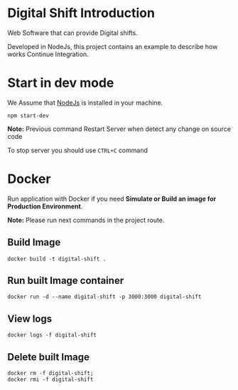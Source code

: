 # Digital Shift Introduction
Web Software that can provide Digital shifts.

Developed in NodeJs, this project contains an example to describe how works  Continue Integration.

# Start in dev mode
We Assume that [NodeJs](https://nodejs.org) is installed in your machine.

```
npm start-dev
```
<b>Note:</b> Previous command Restart Server when detect any change on source code

To stop server you should use ``CTRL+C`` command


# Docker
Run application with Docker if you need <b>Simulate or Build an image for Production Environment</b>.

<b>Note:</b> Please run next commands in the project route. 

## Build Image
```
docker build -t digital-shift .
```

## Run built Image container
```
docker run -d --name digital-shift -p 3000:3000 digital-shift
```

## View logs
```
docker logs -f digital-shift
```

## Delete built Image
```
docker rm -f digital-shift;
docker rmi -f digital-shift
```
